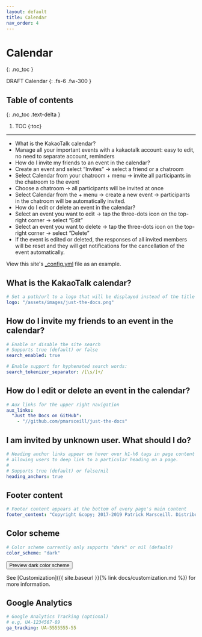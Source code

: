 ```yaml
---
layout: default
title: Calendar
nav_order: 4
---
```


# Calendar
{: .no_toc }


DRAFT Calendar
{: .fs-6 .fw-300 }

## Table of contents
{: .no_toc .text-delta }

1. TOC
{:toc}

---

- What is the KakaoTalk calendar?
- Manage all your important events with a kakaotalk account: easy to edit, no need to separate account, reminders
- How do I invite my friends to an event in the calendar?
- Create an event and select “Invites” -> select a friend or a chatroom
- Select Calendar from your chatroom + menu -> invite all participants in the chatroom to the event
- Choose a chatroom -> all participants will be invited at once
- Select Calendar from the + menu -> create a new event -> participants in the chatroom will be automatically invited.
- How do I edit or delete an event in the calendar?
- Select an event you want to edit -> tap the three-dots icon on the top-right corner -> select “Edit”
- Select an event you want to delete -> tap the three-dots icon on the top-right corner -> select “Delete”
- If the event is edited or deleted, the responses of all invited members will  be reset and they will get notifications for the cancellation of the event automatically.



View this site's [_config.yml](https://github.com/pmarsceill/just-the-docs/tree/master/_config.yml) file as an example.

## What is the KakaoTalk calendar?

```yaml
# Set a path/url to a logo that will be displayed instead of the title
logo: "/assets/images/just-the-docs.png"
```

## How do I invite my friends to an event in the calendar?

```yaml
# Enable or disable the site search
# Supports true (default) or false
search_enabled: true

# Enable support for hyphenated search words:
search_tokenizer_separator: /[\s/]+/

```

## How do I edit or delete an event in the calendar?

```yaml
# Aux links for the upper right navigation
aux_links:
  "Just the Docs on GitHub":
    - "//github.com/pmarsceill/just-the-docs"
```

## I am invited by unknown user. What should I do?

```yaml
# Heading anchor links appear on hover over h1-h6 tags in page content
# allowing users to deep link to a particular heading on a page.
#
# Supports true (default) or false/nil
heading_anchors: true
```

## Footer content

```yaml
# Footer content appears at the bottom of every page's main content
footer_content: "Copyright &copy; 2017-2019 Patrick Marsceill. Distributed by an <a href=\"https://github.com/pmarsceill/just-the-docs/tree/master/LICENSE.txt\">MIT license.</a>"
```

## Color scheme

```yaml
# Color scheme currently only supports "dark" or nil (default)
color_scheme: "dark"
```
<button class="btn js-toggle-dark-mode">Preview dark color scheme</button>

<script type="text/javascript" src="{{ "/assets/js/dark-mode-preview.js" | absolute_url }}"></script>

See [Customization]({{ site.baseurl }}{% link docs/customization.md %}) for more information.

## Google Analytics

```yaml
# Google Analytics Tracking (optional)
# e.g, UA-1234567-89
ga_tracking: UA-5555555-55
```
